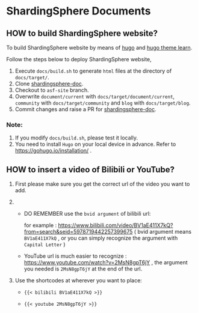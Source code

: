 # ShardingSphere Documents

## HOW to build ShardingSphere website?

To build ShardingSphere website by means of [hugo](http://gohugo.io/overview/introduction/) and [hugo theme learn](https://github.com/matcornic/hugo-theme-learn).

Follow the steps below to deploy ShardingSphere website, 

1. Execute `docs/build.sh` to generate `html` files at the directory of `docs/target/`.
2. Clone [shardingsphere-doc](https://github.com/apache/shardingsphere-doc.git).
3. Checkout to `asf-site` branch.
4. Overwrite `document/current` with `docs/target/document/current`, `community` with `docs/target/community` and `blog` with `docs/target/blog`.
5. Commit changes and raise a PR for [shardingsphere-doc](https://github.com/apache/shardingsphere-doc.git).

### Note:

1. If you modify `docs/build.sh`, please test it locally.
2. You need to install `Hugo` on your local device in advance. Refer to https://gohugo.io/installation/ .

## HOW to insert a video of Bilibili or YouTube?

1. First please make sure you get the correct url of the video you want to add.

2. - DO REMEMBER use the `bvid argument` of bilibili url:

     for example : https://www.bilibili.com/video/BV1aE411X7kQ?from=search&seid=5978719442257399675 ( bvid argument means `BV1aE411X7kQ` , or you can simply recognize the argument with `Capital Letter` )

   - YouTube url is much easier to recognize : https://www.youtube.com/watch?v=2MsN8gpT6jY , the argument you needed is `2MsN8gpT6jY` at the end of the url.

3. Use the shortcodes at wherever you want to place:

   - `{{< bilibili BV1aE411X7kQ >}}`

   - `{{< youtube 2MsN8gpT6jY >}}`
